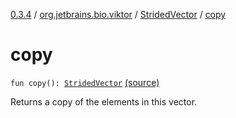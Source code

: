 [0.3.4](../../index.md) / [org.jetbrains.bio.viktor](../index.md) / [StridedVector](index.md) / [copy](.)

# copy

`fun copy(): `[`StridedVector`](index.md) [(source)](https://github.com/JetBrains-Research/viktor/blob/0.3.4/src/main/kotlin/org/jetbrains/bio/viktor/StridedVector.kt#L146)

Returns a copy of the elements in this vector.

